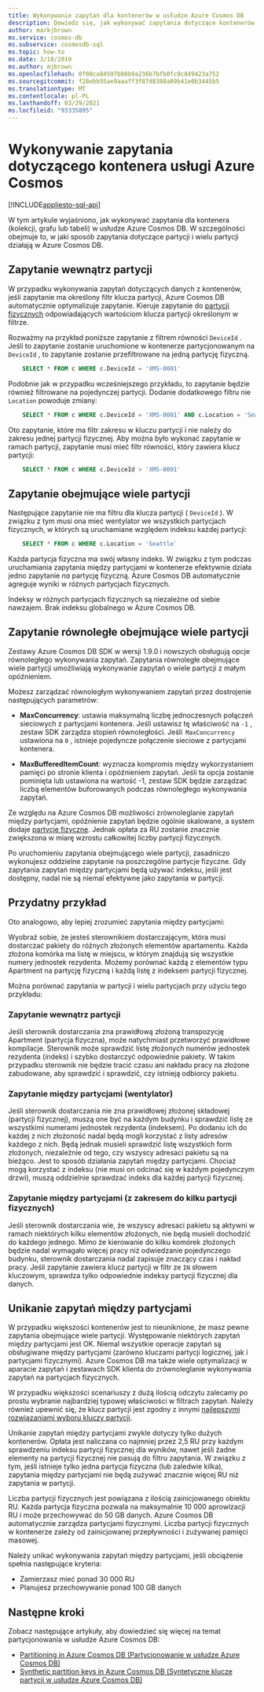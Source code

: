 ```yaml
---
title: Wykonywanie zapytań dla kontenerów w usłudze Azure Cosmos DB
description: Dowiedz się, jak wykonywać zapytania dotyczące kontenerów w Azure Cosmos DB przy użyciu zapytań w partycji i na wielu partycjach
author: markjbrown
ms.service: cosmos-db
ms.subservice: cosmosdb-sql
ms.topic: how-to
ms.date: 3/18/2019
ms.author: mjbrown
ms.openlocfilehash: 0f08ca84597b08b9a236b7bfb0fc9c849423a752
ms.sourcegitcommit: f28ebb95ae9aaaff3f87d8388a09b41e0b3445b5
ms.translationtype: MT
ms.contentlocale: pl-PL
ms.lasthandoff: 03/29/2021
ms.locfileid: "93335895"
---
```

# <a name="query-an-azure-cosmos-container"></a>Wykonywanie zapytania dotyczącego kontenera usługi Azure Cosmos
[!INCLUDE[appliesto-sql-api](includes/appliesto-sql-api.md)]

W tym artykule wyjaśniono, jak wykonywać zapytania dla kontenera (kolekcji, grafu lub tabeli) w usłudze Azure Cosmos DB. W szczególności obejmuje to, w jaki sposób zapytania dotyczące partycji i wielu partycji działają w Azure Cosmos DB.

## <a name="in-partition-query"></a>Zapytanie wewnątrz partycji

W przypadku wykonywania zapytań dotyczących danych z kontenerów, jeśli zapytanie ma określony filtr klucza partycji, Azure Cosmos DB automatycznie optymalizuje zapytanie. Kieruje zapytanie do [partycji fizycznych](partitioning-overview.md#physical-partitions) odpowiadających wartościom klucza partycji określonym w filtrze.

Rozważmy na przykład poniższe zapytanie z filtrem równości `DeviceId` . Jeśli to zapytanie zostanie uruchomione w kontenerze partycjonowanym na `DeviceId` , to zapytanie zostanie przefiltrowane na jedną partycję fizyczną.

```sql
    SELECT * FROM c WHERE c.DeviceId = 'XMS-0001'
```

Podobnie jak w przypadku wcześniejszego przykładu, to zapytanie będzie również filtrowane na pojedynczej partycji. Dodanie dodatkowego filtru nie `Location` powoduje zmiany:

```sql
    SELECT * FROM c WHERE c.DeviceId = 'XMS-0001' AND c.Location = 'Seattle'
```

Oto zapytanie, które ma filtr zakresu w kluczu partycji i nie należy do zakresu jednej partycji fizycznej. Aby można było wykonać zapytanie w ramach partycji, zapytanie musi mieć filtr równości, który zawiera klucz partycji:

```sql
    SELECT * FROM c WHERE c.DeviceId > 'XMS-0001'
```

## <a name="cross-partition-query"></a>Zapytanie obejmujące wiele partycji

Następujące zapytanie nie ma filtru dla klucza partycji ( `DeviceId` ). W związku z tym musi ona mieć wentylator we wszystkich partycjach fizycznych, w których są uruchamiane względem indeksu każdej partycji:

```sql
    SELECT * FROM c WHERE c.Location = 'Seattle`
```

Każda partycja fizyczna ma swój własny indeks. W związku z tym podczas uruchamiania zapytania między partycjami w kontenerze efektywnie działa jedno zapytanie *na* partycję fizyczną. Azure Cosmos DB automatycznie agreguje wyniki w różnych partycjach fizycznych.

Indeksy w różnych partycjach fizycznych są niezależne od siebie nawzajem. Brak indeksu globalnego w Azure Cosmos DB.

## <a name="parallel-cross-partition-query"></a>Zapytanie równoległe obejmujące wiele partycji

Zestawy Azure Cosmos DB SDK w wersji 1.9.0 i nowszych obsługują opcje równoległego wykonywania zapytań. Zapytania równoległe obejmujące wiele partycji umożliwiają wykonywanie zapytań o wiele partycji z małym opóźnieniem.

Możesz zarządzać równoległym wykonywaniem zapytań przez dostrojenie następujących parametrów:

- **MaxConcurrency**: ustawia maksymalną liczbę jednoczesnych połączeń sieciowych z partycjami kontenera. Jeśli ustawisz tę właściwość na `-1` , zestaw SDK zarządza stopień równoległości. Jeśli  `MaxConcurrency` ustawiona na `0` , istnieje pojedyncze połączenie sieciowe z partycjami kontenera.

- **MaxBufferedItemCount**: wyznacza kompromis między wykorzystaniem pamięci po stronie klienta i opóźnieniem zapytań. Jeśli ta opcja zostanie pominięta lub ustawiona na wartość -1, zestaw SDK będzie zarządzać liczbą elementów buforowanych podczas równoległego wykonywania zapytań.

Ze względu na Azure Cosmos DB możliwości zrównoleglanie zapytań między partycjami, opóźnienie zapytań będzie ogólnie skalowane, a system dodaje [partycje fizyczne](partitioning-overview.md#physical-partitions). Jednak opłata za RU zostanie znacznie zwiększona w miarę wzrostu całkowitej liczby partycji fizycznych.

Po uruchomieniu zapytania obejmującego wiele partycji, zasadniczo wykonujesz oddzielne zapytanie na poszczególne partycje fizyczne. Gdy zapytania zapytań między partycjami będą używać indeksu, jeśli jest dostępny, nadal nie są niemal efektywne jako zapytania w partycji.

## <a name="useful-example"></a>Przydatny przykład

Oto analogowo, aby lepiej zrozumieć zapytania między partycjami:

Wyobraź sobie, że jesteś sterownikiem dostarczającym, która musi dostarczać pakiety do różnych złożonych elementów apartamentu. Każda złożona komórka ma listę w miejscu, w którym znajdują się wszystkie numery jednostek rezydenta. Możemy porównać każdą z elementów typu Apartment na partycję fizyczną i każdą listę z indeksem partycji fizycznej.

Można porównać zapytania w partycji i wielu partycjach przy użyciu tego przykładu:

### <a name="in-partition-query"></a>Zapytanie wewnątrz partycji

Jeśli sterownik dostarczania zna prawidłową złożoną transpozycję Apartment (partycja fizyczna), może natychmiast przetworzyć prawidłowe kompilacje. Sterownik może sprawdzić listę złożonych numerów jednostek rezydenta (indeks) i szybko dostarczyć odpowiednie pakiety. W takim przypadku sterownik nie będzie tracić czasu ani nakładu pracy na złożone zabudowane, aby sprawdzić i sprawdzić, czy istnieją odbiorcy pakietu.

### <a name="cross-partition-query-fan-out"></a>Zapytanie między partycjami (wentylator)

Jeśli sterownik dostarczania nie zna prawidłowej złożonej składowej (partycji fizycznej), muszą one być na każdym budynku i sprawdzić listę ze wszystkimi numerami jednostek rezydenta (indeksem). Po dodaniu ich do każdej z nich złożoność nadal będą mogli korzystać z listy adresów każdego z nich. Będą jednak musieli sprawdzić listę wszystkich form złożonych, niezależnie od tego, czy wszyscy adresaci pakietu są na bieżąco. Jest to sposób działania zapytań między partycjami. Chociaż mogą korzystać z indeksu (nie musi on odcinać się w każdym pojedynczym drzwi), muszą oddzielnie sprawdzać indeks dla każdej partycji fizycznej.

### <a name="cross-partition-query-scoped-to-only-a-few-physical-partitions"></a>Zapytanie między partycjami (z zakresem do kilku partycji fizycznych)

Jeśli sterownik dostarczania wie, że wszyscy adresaci pakietu są aktywni w ramach niektórych kilku elementów złożonych, nie będą musieli dochodzić do każdego jednego. Mimo że kierowanie do kilku komórek złożonych będzie nadal wymagało więcej pracy niż odwiedzanie pojedynczego budynku, sterownik dostarczania nadal zapisuje znaczący czas i nakład pracy. Jeśli zapytanie zawiera klucz partycji w filtr ze `IN` słowem kluczowym, sprawdza tylko odpowiednie indeksy partycji fizycznej dla danych.

## <a name="avoiding-cross-partition-queries"></a>Unikanie zapytań między partycjami

W przypadku większości kontenerów jest to nieuniknione, że masz pewne zapytania obejmujące wiele partycji. Występowanie niektórych zapytań między partycjami jest OK. Niemal wszystkie operacje zapytań są obsługiwane między partycjami (zarówno kluczami partycji logicznej, jak i partycjami fizycznymi). Azure Cosmos DB ma także wiele optymalizacji w aparacie zapytań i zestawach SDK klienta do zrównoleglanie wykonywania zapytań na partycjach fizycznych.

W przypadku większości scenariuszy z dużą ilością odczytu zalecamy po prostu wybranie najbardziej typowej właściwości w filtrach zapytań. Należy również upewnić się, że klucz partycji jest zgodny z innymi [najlepszymi rozwiązaniami wyboru kluczy partycji](partitioning-overview.md#choose-partitionkey).

Unikanie zapytań między partycjami zwykle dotyczy tylko dużych kontenerów. Opłata jest naliczana co najmniej przez 2,5 RU przy każdym sprawdzeniu indeksu partycji fizycznej dla wyników, nawet jeśli żadne elementy na partycji fizycznej nie pasują do filtru zapytania. W związku z tym, jeśli istnieje tylko jedna partycja fizyczna (lub zaledwie kilka), zapytania między partycjami nie będą zużywać znacznie więcej RU niż zapytania w partycji.

Liczba partycji fizycznych jest powiązana z ilością zainicjowanego obiektu RU. Każda partycja fizyczna pozwala na maksymalnie 10 000 aprowizacji RU i może przechowywać do 50 GB danych. Azure Cosmos DB automatycznie zarządza partycjami fizycznymi. Liczba partycji fizycznych w kontenerze zależy od zainicjowanej przepływności i zużywanej pamięci masowej.

Należy unikać wykonywania zapytań między partycjami, jeśli obciążenie spełnia następujące kryteria:
- Zamierzasz mieć ponad 30 000 RU
- Planujesz przechowywanie ponad 100 GB danych

## <a name="next-steps"></a>Następne kroki

Zobacz następujące artykuły, aby dowiedzieć się więcej na temat partycjonowania w usłudze Azure Cosmos DB:

- [Partitioning in Azure Cosmos DB (Partycjonowanie w usłudze Azure Cosmos DB)](partitioning-overview.md)
- [Synthetic partition keys in Azure Cosmos DB (Syntetyczne klucze partycji w usłudze Azure Cosmos DB)](synthetic-partition-keys.md)
